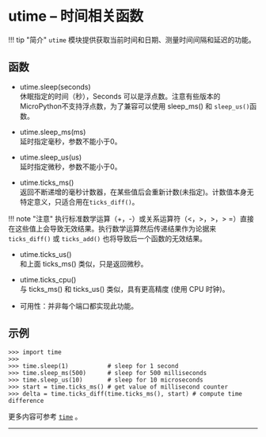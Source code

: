 # **utime** – 时间相关函数

!!! tip "简介"
    `utime` 模块提供获取当前时间和日期、测量时间间隔和延迟的功能。

## 函数

- utime.sleep(seconds)  
  休眠指定的时间（秒），Seconds 可以是浮点数。注意有些版本的 MicroPython不支持浮点数，为了兼容可以使用 sleep_ms() 和 ``sleep_us()``函数。

- utime.sleep_ms(ms)  
  延时指定毫秒，参数不能小于0。

- utime.sleep_us(us)  
  延时指定微秒，参数不能小于0。

- utime.ticks_ms()  
  返回不断递增的毫秒计数器，在某些值后会重新计数(未指定)。计数值本身无特定意义，只适合用在``ticks_diff()``。

!!! note "注意"
    执行标准数学运算（+，-）或关系运算符（<，>，>，> =）直接在这些值上会导致无效结果。执行数学运算然后传递结果作为论据来`ticks_diff()` 或 ` ticks_add() ` 也将导致后一个函数的无效结果。

- utime.ticks_us()  
  和上面 ticks_ms() 类似，只是返回微秒。

- utime.ticks_cpu()  
  与 ticks_ms() 和 ticks_us() 类似，具有更高精度 (使用 CPU 时钟)。
- 可用性：并非每个端口都实现此功能。

##   示例 

```
>>> import time
>>> 
>>> time.sleep(1)           # sleep for 1 second
>>> time.sleep_ms(500)      # sleep for 500 milliseconds
>>> time.sleep_us(10)       # sleep for 10 microseconds
>>> start = time.ticks_ms() # get value of millisecond counter
>>> delta = time.ticks_diff(time.ticks_ms(), start) # compute time difference
```

更多内容可参考 [`time`](http://docs.micropython.org/en/latest/pyboard/library/utime.html#module-utime)  。

----------